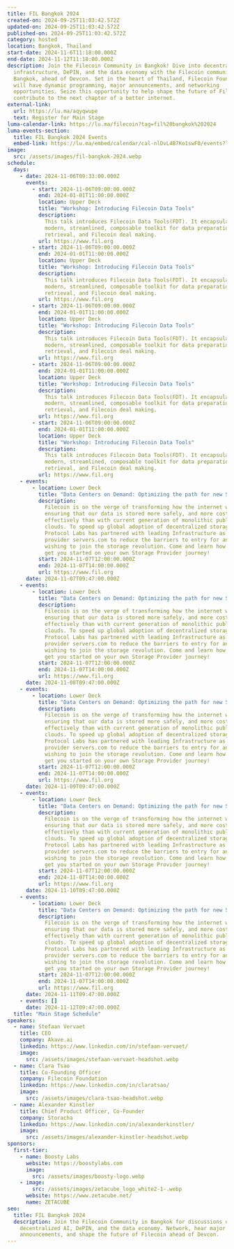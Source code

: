 ```yaml
---
title: FIL Bangkok 2024
created-on: 2024-09-25T11:03:42.572Z
updated-on: 2024-09-25T11:03:42.572Z
published-on: 2024-09-25T11:03:42.572Z
category: hosted
location: Bangkok, Thailand
start-date: 2024-11-6T11:18:00.000Z
end-date: 2024-11-12T11:18:00.000Z
description: Join the Filecoin Community in Bangkok! Dive into decentralized AI
  infrastructure, DePIN, and the data economy with the Filecoin community in
  Bangkok, ahead of Devcon. Set in the heart of Thailand, Filecoin Foundation
  will have dynamic programming, major announcements, and networking
  opportunities. Seize this opportunity to help shape the future of Filecoin and
  contribute to the next chapter of a better internet.
external-link:
  url: https://lu.ma/aqyqwupe
  text: Register for Main Stage
luma-calendar-link: https://lu.ma/filecoin?tag=fil%20bangkok%202024
luma-events-section:
  title: FIL Bangkok 2024 Events
  embed-link: https://lu.ma/embed/calendar/cal-nlDvL4B7Ko1swF0/events?lt=light&tag=FIL%20Bangkok%202024
image:
  src: /assets/images/fil-bangkok-2024.webp
schedule:
  days:
    - date: 2024-11-06T09:33:00.000Z
      events:
        - start: 2024-11-06T09:00:00.000Z
          end: 2024-01-01T11:00:00.000Z
          location: Upper Deck
          title: "Workshop: Introducing Filecoin Data Tools"
          description:
            This talk introduces Filecoin Data Tools(FDT). It encapsulates a
            modern, streamlined, composable toolkit for data preparation, hot
            retrieval, and Filecoin deal making.
          url: https://www.fil.org
        - start: 2024-11-06T09:00:00.000Z
          end: 2024-01-01T11:00:00.000Z
          location: Upper Deck
          title: "Workshop: Introducing Filecoin Data Tools"
          description:
            This talk introduces Filecoin Data Tools(FDT). It encapsulates a
            modern, streamlined, composable toolkit for data preparation, hot
            retrieval, and Filecoin deal making.
          url: https://www.fil.org
        - start: 2024-11-06T09:00:00.000Z
          end: 2024-01-01T11:00:00.000Z
          location: Upper Deck
          title: "Workshop: Introducing Filecoin Data Tools"
          description:
            This talk introduces Filecoin Data Tools(FDT). It encapsulates a
            modern, streamlined, composable toolkit for data preparation, hot
            retrieval, and Filecoin deal making.
          url: https://www.fil.org
        - start: 2024-11-06T09:00:00.000Z
          end: 2024-01-01T11:00:00.000Z
          location: Upper Deck
          title: "Workshop: Introducing Filecoin Data Tools"
          description:
            This talk introduces Filecoin Data Tools(FDT). It encapsulates a
            modern, streamlined, composable toolkit for data preparation, hot
            retrieval, and Filecoin deal making.
          url: https://www.fil.org
        - start: 2024-11-06T09:00:00.000Z
          end: 2024-01-01T11:00:00.000Z
          location: Upper Deck
          title: "Workshop: Introducing Filecoin Data Tools"
          description:
            This talk introduces Filecoin Data Tools(FDT). It encapsulates a
            modern, streamlined, composable toolkit for data preparation, hot
            retrieval, and Filecoin deal making.
          url: https://www.fil.org
    - events:
        - location: Lower Deck
          title: "Data Centers on Demand: Optimizing the path for new Storage Providers"
          description:
            Filecoin is on the verge of transforming how the internet works,
            ensuring that our data is stored more safely, and more cost
            effectively than with current generation of monolithic public
            clouds. To speed up global adoption of decentralized storage,
            Protocol Labs has partnered with leading Infrastructure as a Service
            provider servers.com to reduce the barriers to entry for anyone
            wishing to join the storage revolution. Come and learn how we can
            get you started on your own Storage Provider journey!
          start: 2024-11-07T12:00:00.000Z
          end: 2024-11-07T14:00:00.000Z
          url: https://www.fil.org
      date: 2024-11-07T09:47:00.000Z
    - events:
        - location: Lower Deck
          title: "Data Centers on Demand: Optimizing the path for new Storage Providers"
          description:
            Filecoin is on the verge of transforming how the internet works,
            ensuring that our data is stored more safely, and more cost
            effectively than with current generation of monolithic public
            clouds. To speed up global adoption of decentralized storage,
            Protocol Labs has partnered with leading Infrastructure as a Service
            provider servers.com to reduce the barriers to entry for anyone
            wishing to join the storage revolution. Come and learn how we can
            get you started on your own Storage Provider journey!
          start: 2024-11-07T12:00:00.000Z
          end: 2024-11-07T14:00:00.000Z
          url: https://www.fil.org
      date: 2024-11-08T09:47:00.000Z
    - events:
        - location: Lower Deck
          title: "Data Centers on Demand: Optimizing the path for new Storage Providers"
          description:
            Filecoin is on the verge of transforming how the internet works,
            ensuring that our data is stored more safely, and more cost
            effectively than with current generation of monolithic public
            clouds. To speed up global adoption of decentralized storage,
            Protocol Labs has partnered with leading Infrastructure as a Service
            provider servers.com to reduce the barriers to entry for anyone
            wishing to join the storage revolution. Come and learn how we can
            get you started on your own Storage Provider journey!
          start: 2024-11-07T12:00:00.000Z
          end: 2024-11-07T14:00:00.000Z
          url: https://www.fil.org
      date: 2024-11-09T09:47:00.000Z
    - events:
        - location: Lower Deck
          title: "Data Centers on Demand: Optimizing the path for new Storage Providers"
          description:
            Filecoin is on the verge of transforming how the internet works,
            ensuring that our data is stored more safely, and more cost
            effectively than with current generation of monolithic public
            clouds. To speed up global adoption of decentralized storage,
            Protocol Labs has partnered with leading Infrastructure as a Service
            provider servers.com to reduce the barriers to entry for anyone
            wishing to join the storage revolution. Come and learn how we can
            get you started on your own Storage Provider journey!
          start: 2024-11-07T12:00:00.000Z
          end: 2024-11-07T14:00:00.000Z
          url: https://www.fil.org
      date: 2024-11-10T09:47:00.000Z
    - events:
        - location: Lower Deck
          title: "Data Centers on Demand: Optimizing the path for new Storage Providers"
          description:
            Filecoin is on the verge of transforming how the internet works,
            ensuring that our data is stored more safely, and more cost
            effectively than with current generation of monolithic public
            clouds. To speed up global adoption of decentralized storage,
            Protocol Labs has partnered with leading Infrastructure as a Service
            provider servers.com to reduce the barriers to entry for anyone
            wishing to join the storage revolution. Come and learn how we can
            get you started on your own Storage Provider journey!
          start: 2024-11-07T12:00:00.000Z
          end: 2024-11-07T14:00:00.000Z
          url: https://www.fil.org
      date: 2024-11-11T09:47:00.000Z
    - events: []
      date: 2024-11-12T09:47:00.000Z
  title: "Main Stage Schedule"
speakers:
  - name: Stefaan Vervaet
    title: CEO
    company: Akave.ai
    linkedin: https://www.linkedin.com/in/stefaan-vervaet/
    image:
      src: /assets/images/stefaan-vervaet-headshot.webp
  - name: Clara Tsao
    title: Co-Founding Officer
    company: Filecoin Foundation
    linkedin: https://www.linkedin.com/in/claratsao/
    image:
      src: /assets/images/clara-tsao-headshot.webp
  - name: Alexander Kinstler
    title: Chief Product Officer, Co-Founder
    company: Storacha
    linkedin: https://www.linkedin.com/in/alexanderkinstler/
    image:
      src: /assets/images/alexander-kinstler-headshot.webp
sponsors:
  first-tier:
    - name: Boosty Labs
      website: https://boostylabs.com
      image:
        src: /assets/images/boosty-logo.webp
    - image:
        src: /assets/images/zetacube_logo_white2-1-.webp
      website: https://www.zetacube.net/
      name: ZETACUBE
seo:
  title: FIL Bangkok 2024
  description: Join the Filecoin Community in Bangkok for discussions on
    decentralized AI, DePIN, and the data economy. Network, hear major
    announcements, and shape the future of Filecoin ahead of Devcon.
---
```

